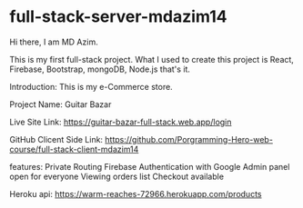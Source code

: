 # full-stack-server-mdazim14
Hi there, I am MD Azim. 

This is my first full-stack project. What I used to create this project is React, Firebase, Bootstrap, mongoDB, Node.js that's it.

Introduction: This is my e-Commerce store.

Project Name: Guitar Bazar 


Live Site Link: https://guitar-bazar-full-stack.web.app/login

GitHub Clicent Side Link: https://github.com/Porgramming-Hero-web-course/full-stack-client-mdazim14



features: Private Routing Firebase Authentication with Google Admin panel open for everyone Viewing orders list Checkout available



Heroku api: https://warm-reaches-72966.herokuapp.com/products
